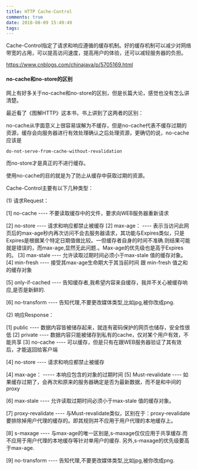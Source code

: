 ```yaml
---
title: HTTP Cache-Control
comments: true
date: 2018-08-09 15:49:49
tags:
---
```


Cache-Control指定了请求和响应遵循的缓存机制。好的缓存机制可以减少对网络带宽的占用，可以提高访问速度，提高用户的体验，还可以减轻服务器的负担。

https://www.cnblogs.com/chinajava/p/5705169.html

#### no-cache和no-store的区别
网上有好多关于no-cache和no-store的区别，但是长篇大论，感觉也没有怎么讲清楚。

最近看了《图解HTTP》这本书，书上讲到了这两者的区别：

no-cache从字面意义上很容易误解为不缓存，但是no-cache代表不缓存过期的资源，缓存会向服务器进行有效处理确认之后处理资源，更确切的说，no-cache应该是

```nginx
do-not-serve-from-cache-without-revalidation
```

而no-store才是真正的不进行缓存。

使用no-cache的目的就是为了防止从缓存中获取过期的资源。



<!-- more -->

Cache-Control主要有以下几种类型：

(1) 请求Request：

[1] no-cache  ---- 不要读取缓存中的文件，要求向WEB服务器重新请求

[2] no-store    ---- 请求和响应都禁止被缓存
[2] max-age： ---- 表示当访问此网页后的max-age秒内再次访问不会去服务器请求，其功能与Expires类似，只是Expires是根据某个特定日期值做比较。一但缓存者自身的时间不准确.则结果可能就是错误的，而max-age,显然无此问题.。Max-age的优先级也是高于Expires的。
[3] max-stale  ---- 允许读取过期时间必须小于max-stale 值的缓存对象。 
[4] min-fresh ---- 接受其max-age生命期大于其当前时间 跟 min-fresh 值之和的缓存对象

[5] only-if-cached ---- 告知缓存者,我希望内容来自缓存，我并不关心被缓存响应,是否是新鲜的.

[6] no-transform   ---- 告知代理,不要更改媒体类型,比如jpg,被你改成png.



(2) 响应Response：

[1] public    ---- 数据内容皆被储存起来，就连有密码保护的网页也储存，安全性很低
[2] private    ---- 数据内容只能被储存到私有的cache，仅对某个用户有效，不能共享
[3] no-cache    ---- 可以缓存，但是只有在跟WEB服务器验证了其有效后，才能返回给客户端

[4] no-store  ---- 请求和响应都禁止被缓存

[4] max-age：   ----- 本响应包含的对象的过期时间
[5] Must-revalidate    ---- 如果缓存过期了，会再次和原来的服务器确定是否为最新数据，而不是和中间的proxy

[6] max-stale  ----  允许读取过期时间必须小于max-stale 值的缓存对象。 

[7] proxy-revalidate  ---- 与Must-revalidate类似，区别在于：proxy-revalidate要排除掉用户代理的缓存的。即其规则并不应用于用户代理的本地缓存上。

[8] s-maxage  ---- 与max-age的唯一区别是,s-maxage仅仅应用于共享缓存.而不应用于用户代理的本地缓存等针对单用户的缓存. 另外,s-maxage的优先级要高于max-age.

[9] no-transform   ---- 告知代理,不要更改媒体类型,比如jpg,被你改成png.